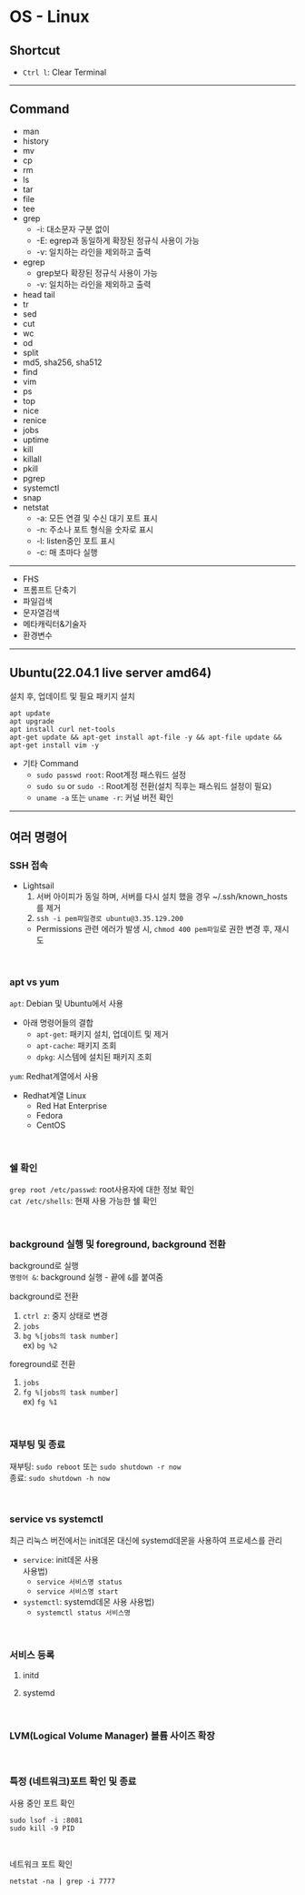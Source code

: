 # OS - Linux

## Shortcut

- `Ctrl l`: Clear Terminal

---

## Command

- man
- history
- mv
- cp
- rm
- ls
- tar
- file
- tee
- grep
  - -i: 대소문자 구분 없이
  - -E: egrep과 동일하게 확장된 정규식 사용이 가능
  - -v: 일치하는 라인을 제외하고 출력
- egrep
  - grep보다 확장된 정규식 사용이 가능
  - -v: 일치하는 라인을 제외하고 출력
- head tail
- tr
- sed
- cut
- wc
- od
- split
- md5, sha256, sha512
- find
- vim
- ps
- top
- nice
- renice
- jobs
- uptime
- kill
- killall
- pkill
- pgrep
- systemctl
- snap
- netstat
  - -a: 모든 연결 및 수신 대기 포트 표시
  - -n: 주소나 포트 형식을 숫자로 표시
  - -l: listen중인 포트 표시
  - -c: 매 초마다 실행

---

- FHS
- 프롬프트 단축기
- 파일검색
- 문자열검색
- 메타캐릭터&기술자
- 환경변수

---

## Ubuntu(22.04.1 live server amd64)

설치 후, 업데이트 및 필요 패키지 설치

```shell
apt update
apt upgrade
apt install curl net-tools
apt-get update && apt-get install apt-file -y && apt-file update && apt-get install vim -y
```

- 기타 Command
  - `sudo passwd root`: Root계정 패스워드 설정
  - `sudo su` or `sudo -`: Root계정 전환(설치 직후는 패스워드 설정이 필요)
  - `uname -a` 또는 `uname -r`: 커널 버전 확인

---

## 여러 명령어

### SSH 접속

- Lightsail
  1. 서버 아이피가 동일 하며, 서버를 다시 설치 했을 경우 ~/.ssh/known_hosts 를 제거
  2. `ssh -i pem파일경로 ubuntu@3.35.129.200`
  - Permissions 관련 에러가 발생 시, `chmod 400 pem파일`로 권한 변경 후, 재시도

<br />

### **apt** vs **yum**

`apt`: Debian 및 Ubuntu에서 사용

- 아래 명령어들의 결합
  - `apt-get`: 패키지 설치, 업데이트 및 제거
  - `apt-cache`: 패키지 조회
  - `dpkg`: 시스템에 설치된 패키지 조회

`yum`: Redhat계열에서 사용

- Redhat계열 Linux
  - Red Hat Enterprise
  - Fedora
  - CentOS

<br />

### 쉘 확인

`grep root /etc/passwd`: root사용자에 대한 정보 확인\
`cat /etc/shells`: 현재 사용 가능한 쉘 확인

<br />

### background 실행 및 foreground, background 전환

background로 실행\
`명령어 &`: background 실행 - 끝에 `&`를 붙여줌

background로 전환

1. `ctrl z`: 중지 상태로 변경
2. `jobs`
3. `bg %[jobs의 task number]`\
   ex) `bg %2`

foreground로 전환

1. `jobs`
2. `fg %[jobs의 task number]`\
   ex) `fg %1`

<br />

### 재부팅 및 종료

재부팅: `sudo reboot` 또는 `sudo shutdown -r now`\
종료: `sudo shutdown -h now`

<br />

### **service** vs **systemctl**

최근 리눅스 버전에서는 init데몬 대신에 systemd데몬을 사용하여 프로세스를 관리

- `service`: init데몬 사용\
  사용법)
  - `service 서비스명 status`
  - `service 서비스명 start`
- `systemctl`: systemd데몬 사용
  사용법)
  - `systemctl status 서비스명`

<br />

### 서비스 등록

1. initd

2. systemd

<br />

### LVM(Logical Volume Manager) 볼륨 사이즈 확장

<br />

### 특정 (네트워크)포트 확인 및 종료

사용 중인 포트 확인

```shell
sudo lsof -i :8081
sudo kill -9 PID
```

<br />

네트워크 포트 확인

```shell
netstat -na | grep -i 7777
```
